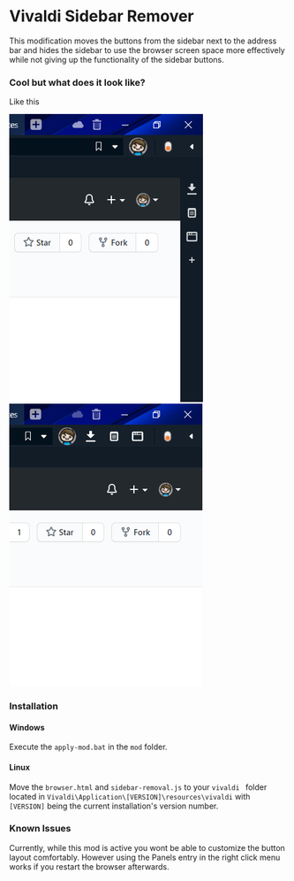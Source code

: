# Vivaldi Sidebar Remover

This modification moves the buttons from the sidebar next to the address bar and hides the sidebar to use the browser screen space more effectively while not giving up the functionality of the sidebar buttons.

### Cool but what does it look like?

Like this

![before](before.png)  ![after](after.png)

### Installation

#### Windows

Execute the `apply-mod.bat` in the `mod` folder.

#### Linux

Move the `browser.html` and `sidebar-removal.js` to your `vivaldi ` folder located in `Vivaldi\Application\[VERSION]\resources\vivaldi` with `[VERSION]` being the current installation's version number.

### Known Issues

Currently, while this mod is active you wont be able to customize the button layout comfortably. However using the Panels entry in the right click menu works if you restart the browser afterwards.